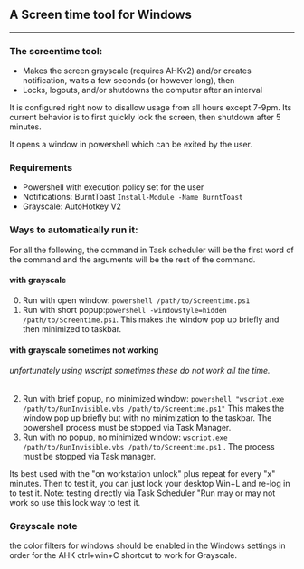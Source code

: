 ## A Screen time tool for Windows
---



### The screentime tool:
- Makes the screen grayscale (requires AHKv2) and/or creates notification, waits a few seconds (or however long), then
- Locks, logouts, and/or shutdowns the computer after an interval


It is configured right now to disallow usage from all hours except 7-9pm. Its current behavior is to first quickly lock the screen, then shutdown after 5 minutes. 

It opens a window in powershell which can be exited by the user.


### Requirements
- Powershell with execution policy set for the user
- Notifications: BurntToast `Install-Module -Name BurntToast`
- Grayscale: AutoHotkey V2


### Ways to automatically run it:

For all the following, the command in Task scheduler will be the first word of the command and the arguments will be the rest of the command. 

#### with grayscale

0. Run with open window: `powershell /path/to/Screentime.ps1`
1. Run with short popup:`powershell -windowstyle=hidden /path/to/Screentime.ps1`. This makes the window pop up briefly and then minimized to taskbar.

#### with grayscale sometimes not working
###### unfortunately using wscript sometimes these do not work all the time.

2. Run with brief popup, no minimized window: `powershell "wscript.exe /path/to/RunInvisible.vbs /path/to/Screentime.ps1"` This makes the window pop up briefly  but with no minimization to the taskbar. The powershell process must be stopped via Task Manager.
3. Run with no popup, no minimized window: `wscript.exe /path/to/RunInvisible.vbs /path/to/Screentime.ps1` . The process must be stopped via Task manager.


Its best used with the "on workstation unlock" plus repeat for every "x" minutes. 
Then to test it, you can just lock your desktop Win+L and re-log in to test it. Note: testing directly via Task Scheduler "Run may or may not work so use this lock way to test it. 



### Grayscale note
the color filters for windows should be enabled in the Windows settings in order for the AHK ctrl+win+C shortcut to work for Grayscale.
